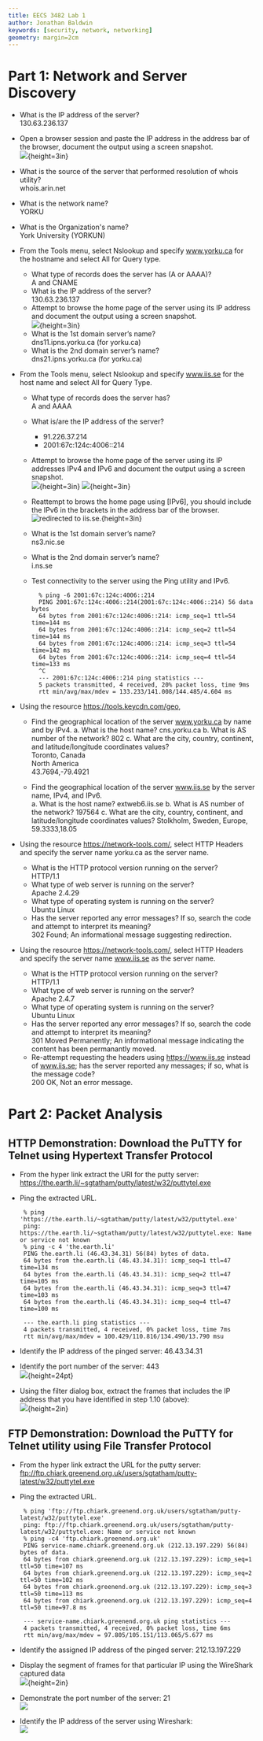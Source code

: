 ```yaml
---
title: EECS 3482 Lab 1
author: Jonathan Baldwin
keywords: [security, network, networking]
geometry: margin=2cm
---
```


# Part 1: Network and Server Discovery

 + What is the IP address of the server?  
    130.63.236.137
 + Open a browser session and paste the IP address in the address bar of the browser, document the output using a screen snapshot.  
    ![](./1.2.png){height=3in}
 + What is the source of the server that performed resolution of whois utility?  
    whois.arin.net
 + What is the network name?  
    YORKU
 + What is the Organization's name?  
    York University (YORKUN)
 + From the Tools menu, select Nslookup and specify www.yorku.ca for the hostname and select All for Query type.  
   - What type of records does the server has (A or AAAA)?  
     A and CNAME
   - What is the IP address of the server?  
     130.63.236.137
   - Attempt to browse the home page of the server using its IP
   address and document the output using a screen snapshot.  
     ![](./1.3.png){height=3in}
   - What is the 1st domain server’s name?  
     dns11.ipns.yorku.ca (for yorku.ca)
   - What is the 2nd domain server’s name?  
     dns21.ipns.yorku.ca (for yorku.ca)

 + From the Tools menu, select Nslookup and specify www.iis.se for the host name and select All for Query Type.  
   - What type of records does the server has?  
     A and AAAA
   - What is/are the IP address of the server?  
     * 91.226.37.214  
     * 2001:67c:124c:4006::214
   
   - Attempt to browse the home page of the server using its IP
   addresses IPv4 and IPv6 and document the output using a screen
   snapshot.  
   ![](./1.4.png){height=3in} 
   ![](./1.5.png){height=3in}

   - Reattempt to brows the home page using [IPv6], you should
   include the IPv6 in the brackets in the address bar of the browser.   
     ![redirected to iis.se.](./1.6.png){height=3in}
   - What is the 1st domain server’s name?  
     ns3.nic.se
   - What is the 2nd domain server’s name?  
     i.ns.se
   - Test connectivity to the server using the Ping utility and IPv6.

           % ping -6 2001:67c:124c:4006::214
           PING 2001:67c:124c:4006::214(2001:67c:124c:4006::214) 56 data bytes
           64 bytes from 2001:67c:124c:4006::214: icmp_seq=1 ttl=54 time=144 ms
           64 bytes from 2001:67c:124c:4006::214: icmp_seq=2 ttl=54 time=144 ms
           64 bytes from 2001:67c:124c:4006::214: icmp_seq=3 ttl=54 time=142 ms
           64 bytes from 2001:67c:124c:4006::214: icmp_seq=4 ttl=54 time=133 ms
           ^C
           --- 2001:67c:124c:4006::214 ping statistics ---
           5 packets transmitted, 4 received, 20% packet loss, time 9ms
           rtt min/avg/max/mdev = 133.233/141.008/144.485/4.604 ms

 + Using the resource https://tools.keycdn.com/geo,   
   - Find the geographical location of the server www.yorku.ca by name and by IPv4.
       a. What is the host name? cns.yorku.ca
       b. What is AS number of the network? 802
       c. What are the city, country, continent, and latitude/longitude coordinates values?  
         Toronto, Canada  
         North America  
         43.7694,-79.4921  

   - Find the geographical location of the server www.iis.se by the server name, IPv4, and IPv6.  
       a. What is the host name? extweb6.iis.se
       b. What is AS number of the network? 197564
       c. What are the city, country, continent, and latitude/longitude coordinates values?  Stolkholm, Sweden, Europe, 59.3333,18.05

 + Using the resource https://network-tools.com/, select HTTP Headers and specify the server name yorku.ca as the server name.  
   - What is the HTTP protocol version running on the server?  
   HTTP/1.1
   - What type of web server is running on the server?  
   Apache 2.4.29
   - What type of operating system is running on the server?  
   Ubuntu Linux
   - Has the server reported any error messages? If so, search the code and attempt to interpret its meaning?  
   302 Found; An informational message suggesting redirection.
 + Using the resource https://network-tools.com/, select HTTP Headers and specify the server name www.iis.se as the server name.  
   - What is the HTTP protocol version running on the server?  
   HTTP/1.1
   - What type of web server is running on the server?  
   Apache 2.4.7
   - What type of operating system is running on the server?  
   Ubuntu Linux
   - Has the server reported any error messages? If so, search the code and attempt to interpret its meaning?  
   301 Moved Permanently; An informational message indicating the content has been permanantly moved.
   - Re-attempt requesting the headers using https://www.iis.se instead of www.iis.se; has the server reported any messages; if so, what is the message code?  
   200 OK, Not an error message.

# Part 2: Packet Analysis

## HTTP Demonstration: Download the PuTTY for Telnet using Hypertext Transfer Protocol

 - From the hyper link extract the URI for the putty
server: 
    https://the.earth.li/~sgtatham/putty/latest/w32/puttytel.exe
 - Ping the extracted URL. 

        % ping 'https://the.earth.li/~sgtatham/putty/latest/w32/puttytel.exe'
        ping: https://the.earth.li/~sgtatham/putty/latest/w32/puttytel.exe: Name or service not known
        % ping -c 4 'the.earth.li'
        PING the.earth.li (46.43.34.31) 56(84) bytes of data.
        64 bytes from the.earth.li (46.43.34.31): icmp_seq=1 ttl=47 time=134 ms
        64 bytes from the.earth.li (46.43.34.31): icmp_seq=2 ttl=47 time=105 ms
        64 bytes from the.earth.li (46.43.34.31): icmp_seq=3 ttl=47 time=103 ms
        64 bytes from the.earth.li (46.43.34.31): icmp_seq=4 ttl=47 time=100 ms
        
        --- the.earth.li ping statistics ---
        4 packets transmitted, 4 received, 0% packet loss, time 7ms
        rtt min/avg/max/mdev = 100.429/110.816/134.490/13.790 msu

 - Identify the IP address of the pinged server: 46.43.34.31
 - Identify the port number of the server: 443  
 ![](./2.5.png){height=24pt}
 - Using the filter dialog box, extract the frames that includes the IP address that you have identified in step 1.10 (above):  
 ![](./2.1.png){height=2in}

## FTP Demonstration: Download the PuTTY for Telnet utility using File Transfer Protocol

 - From the hyper link extract the URL for the putty
server: ftp://ftp.chiark.greenend.org.uk/users/sgtatham/putty-latest/w32/puttytel.exe
 - Ping the extracted URL.

        % ping 'ftp://ftp.chiark.greenend.org.uk/users/sgtatham/putty-latest/w32/puttytel.exe'
        ping: ftp://ftp.chiark.greenend.org.uk/users/sgtatham/putty-latest/w32/puttytel.exe: Name or service not known
        % ping -c4 'ftp.chiark.greenend.org.uk'                                         
        PING service-name.chiark.greenend.org.uk (212.13.197.229) 56(84) bytes of data.
        64 bytes from chiark.greenend.org.uk (212.13.197.229): icmp_seq=1 ttl=50 time=107 ms
        64 bytes from chiark.greenend.org.uk (212.13.197.229): icmp_seq=2 ttl=50 time=102 ms
        64 bytes from chiark.greenend.org.uk (212.13.197.229): icmp_seq=3 ttl=50 time=113 ms
        64 bytes from chiark.greenend.org.uk (212.13.197.229): icmp_seq=4 ttl=50 time=97.8 ms
        
        --- service-name.chiark.greenend.org.uk ping statistics ---
        4 packets transmitted, 4 received, 0% packet loss, time 6ms
        rtt min/avg/max/mdev = 97.805/105.151/113.065/5.677 ms

 - Identify the assigned IP address of the pinged server: 212.13.197.229
 - Display the segment of frames for that particular IP using the WireShark captured data  
    ![](./2.2.png){height=2in}
 - Demonstrate the port number of the server: 21  
   ![](./2.4.png)
 - Identify the IP address of the server using Wireshark:  
   ![](./2.3.png)


